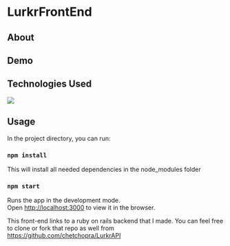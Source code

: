 # LurkrFrontEnd

## About

## Demo

## Technologies Used
<img src="https://www.google.com/url?sa=i&source=images&cd=&ved=2ahUKEwjO6Jy0q_fkAhVKCjQIHVuWDscQjRx6BAgBEAQ&url=https%3A%2F%2Ficons-for-free.com%2Fdesign%2Bdevelopment%2Bfacebook%2Bframework%2Bmobile%2Breact%2Bicon-1320165723839064798%2F&psig=AOvVaw0HOPF8i9xlfgX4wDw0BNkN&ust=1569891417421041"/>


## Usage

In the project directory, you can run:

### `npm install`

This will install all needed dependencies in the node_modules folder

### `npm start`

Runs the app in the development mode.<br>
Open [http://localhost:3000](http://localhost:3000) to view it in the browser.

This front-end links to a ruby on rails backend that I made. You can feel free to clone or fork that repo as well from 
https://github.com/chetchopra/LurkrAPI
